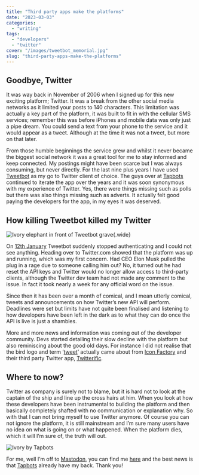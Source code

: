 ```yaml
---
title: "Third party apps make the platforms"
date: "2023-03-03"
categories:
  - "writing"
tags:
  - "developers"
  - "twitter"
cover: "/images/tweetbot_memorial.jpg"
slug: "third-party-apps-make-the-platforms"
---
```


## Goodbye, Twitter

It was way back in November of 2006 when I signed up for this new exciting platform; Twitter. It was a break from the other social media networks as it limited your posts to 140 characters. This limitation was actually a key part of the platform, it was built to fit in with the cellular SMS services; remember this was before iPhones and mobile data was only just a pipe dream. You could send a text from your phone to the service and it would appear as a tweet. Although at the time it was not a tweet, but more on that later.

From those humble beginnings the service grew and whilst it never became the biggest social network it was a great tool for me to stay informed and keep connected. My postings might have been scarce but I was always consuming, but never directly. For the last nine plus years I have used [Tweetbot](https://tapbots.com/tweetbot/) as my go to Twitter client of choice. The guys over at [Tapbots](https://tapbots.com) continued to iterate the app over the years and it was soon synonymous with my experience of Twitter. Yes, there were things missing such as polls but there was also things missing such as adverts. It actually felt good paying the developers for the app, in my eyes it was deserved.

## How killing Tweetbot killed my Twitter

![Ivory elephant in front of Tweetbot grave](/images/tweetbot_memorial.jpg){.wide}

On [12th January](https://blog.iconfactory.com/2023/01/state-of-the-twitterverse/) Tweetbot suddenly stopped authenticating and I could not see anything. Heading over to Twitter.com showed that the platform was up and running, which was my first concern. Had CEO Elon Musk pulled the plug in a rage due to someone calling him out? No, it turned out he had reset the API keys and Twitter would no longer allow access to third-party clients, although the Twitter dev team had not made any comment to the issue. In fact it took nearly a week for any official word on the issue.

Since then it has been over a month of comical, and I mean utterly comical, tweets and announcements on how Twitter’s new API will perform. Deadlines were set but limits have not quite been finalised and listening to how developers have been left in the dark as to what they can do once the API is live is just a shambles.

More and more news and information was coming out of the developer community. Devs started detailing their slow decline with the platform but also reminiscing about the good old days. For instance I did not realise that the bird logo and term ‘[tweet](https://daringfireball.net/thetalkshow/2023/01/19/ep-367)’ actually came about from [Icon Factory](https://iconfactory.com) and their third party Twitter app, [Twitterific](https://twitterrific.com/beyond).

## Where to now?

Twitter as company is surely not to blame, but it is hard not to look at the captain of the ship and line up the cross hairs at him. When you look at how these developers have been instrumental to building the platform and then basically completely shafted with no communication or explanation why. So with that I can not bring myself to use Twitter anymore. Of course you can not ignore the platform, it is still mainstream and I’m sure many users have no idea on what is going on or what happened. When the platform dies, which it will I’m sure of, the truth will out.

![Ivory by Tapbots](/images/ivory.jpeg)

For me, well I’m off to [Mastodon](https://mastodon.social/@FunkyLarma), you can find me [here](https://mastodon.social/@FunkyLarma) and the best news is that [Tapbots](https://tapbots.com/ivory/) already have my back. Thank you!
